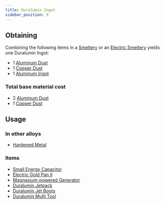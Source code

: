 ```yaml
---
title: Duralumin Ingot
sidebar_position: 9
---
```


## Obtaining

Combining the following items in a [Smeltery](Smeltery) or an [Electric Smeltery](Electric-Smeltery) yields one Duralumin Ingot:

* 1 [Aluminum Dust](Aluminum-Dust)
* 1 [Copper Dust](Copper-Dust)
* 1 [Aluminum Ingot](Aluminum-Ingot)

### Total base material cost

* 2 [Aluminum Dust](Aluminum-Dust)
* 1 [Copper Dust](Copper-Dust)

## Usage

### In other alloys

* [Hardened Metal](Hardened-Metal)

### Items

* [Small Energy Capacitor](Energy-Capacitors)
* [Electric Gold Pan II](Electric-Gold-Pan)
* [Magnesium-powered Generator](Magnesium-powered-Generator)
* [Duralumin Jetpack](Jetpacks)
* [Duralumin Jet Boots](Jet-Boots)
* [Duralumin Multi Tool](Multi-Tools)
